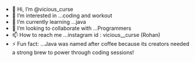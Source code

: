 - 👋 Hi, I’m @vicious_curse
- 👀 I’m interested in ...coding and workout
- 🌱 I’m currently learning ...java
- 💞️ I’m looking to collaborate with ...Programmers
- 📫 How to reach me ...instagram id : vicious__curse (Rohan)
- ⚡ Fun fact: ...Java was named after coffee because its creators needed a strong brew to power through coding sessions!